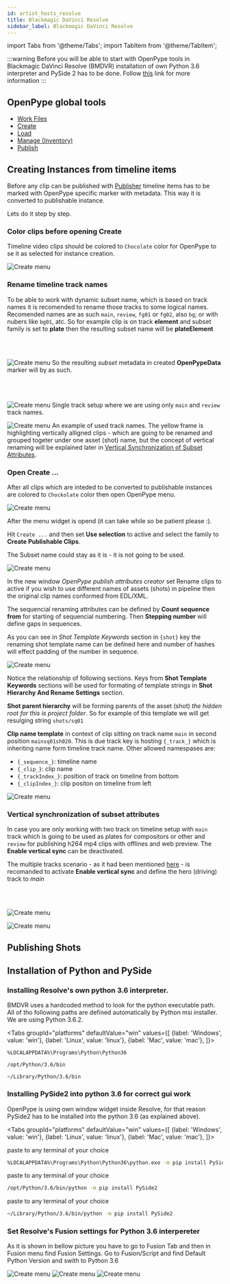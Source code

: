 ```yaml
---
id: artist_hosts_resolve
title: Blackmagic DaVinci Resolve
sidebar_label: Blackmagic DaVinci Resolve
---
```



import Tabs from '@theme/Tabs';
import TabItem from '@theme/TabItem';

:::warning
Before you will be able to start with OpenPype tools in Blackmagic DaVinci Resolve (BMDVR) installation of own Python 3.6 interpreter and PySide 2 has to be done. Follow [this](#installation-of-python-and-pyside) link for more information
:::



## OpenPype global tools

-   [Work Files](artist_tools.md#workfiles)
-   [Create](artist_tools.md#creator)
-   [Load](artist_tools.md#loader)
-   [Manage (Inventory)](artist_tools.md#inventory)
-   [Publish](artist_tools.md#publisher)


<div class="row markdown">

## Creating Instances from timeline items

Before any clip can be published with [Publisher](artist_tools.md#publisher) timeline items has to be marked with OpenPype specific marker with metadata. This way it is converted to publishable instance.

Lets do it step by step.

</div>


<div class="row markdown">

### Color clips before opening Create


Timeline video clips should be colored to `Chocolate` color for OpenPype to se it as selected for instance creation.


<div class="col col--6 markdown">

![Create menu](assets/resolve_select_clips_timeline_chocolate.png)

</div>
</div>


### Rename timeline track names

<div class="row markdown">


<div class="col col --6 markdown">

To be able to work with dynamic subset name, which is based on track names it is recomended to rename those tracks to some logical names. Recomended names are as such `main`, `review`, `fg01` or `fg02`, also `bg`; or with nubers like `bg01`, atc. So for example clip is on track **element** and subset family is set to **plate** then the resulting subset name will be **plateElement**

<br></br>
</div>

<div class="col col--6 markdown">

![Create menu](assets/resolve_creator_subset_name.png)
So the resulting *subset* metadata in created  **OpenPypeData** marker will by as such.
<br></br><br></br>
</div>

<div class="col col--6 markdown">

![Create menu](assets/resolve_remame_track_names.png)
Single track setup where we are using only `main` and  `review` track names.

</div>
<div class="col col--6 markdown">

![Create menu](assets/resolve_create_vertical_rename_timeline.png)
An example of used track names. The yellow frame is highlighting vertically alligned clips - which are going to be renamed and grouped togeter under one asset (shot) name, but the concept of vertical renaming will be explained later in [Vertical Synchronization of Subset Attributes](#vertical-synchronization-of-subset-attributes).

</div>
</div>


### Open Create ...

<div class="row markdown">
<div class="col col--6 markdown">

After all clips which are inteded to be converted to publishable instances are colored to `Chockolate` color then open OpenPype menu.

</div>
<div class="col col--6 markdown">

![Create menu](assets/resolve_menu_openpype.png)

</div>
<div class="col col--6 markdown">

After the menu widget is opend (it can take while so be patient please :).

Hit `Create ...` and then set **Use selection** to active and select the family to **Create Publishable Clips**.

The Subset name could stay as it is - it is not going to be used.

</div>
<div class="col col--6 markdown">

![Create menu](assets/resolve_create_clips.png)

</div>
<div class="col col--6 markdown">

In the new window *OpenPype publish attributes creator* set Rename clips to active if you wish to use different names of assets (shots) in pipeline then the original clip names conformed from EDL/XML.

The sequencial renaming attributes can be defined by **Count sequence from** for starting of sequencial numbering. Then **Stepping number** will define gaps in sequences.

As you can see in *Shot Template Keywords* section in `{shot}` key the renaming shot template name can be defined here and number of hashes will effect padding of the number in sequence.

</div>
<div class="col col--6 markdown">

![Create menu](assets/resolve_create_renaming_clips.png)

</div>
<div class="col col--6 markdown">

Notice the relationship of following sections. Keys from **Shot Template Keywords** sections will be used for formating of template strings in **Shot Hierarchy And Rename Settings** section.

**Shot parent hierarchy** will be forming parents of the asset (shot) *the hidden root for this is project folder*. So for example of this template we will get resulging string `shots/sq01`

**Clip name template** in context of clip sitting on track name `main` in second position `mainsq01sh020`. This is due track key is hosting `{_track_}` which is inheriting name form timeline track name. Other allowed namespases are:
- `{_sequence_}`: timeline name
- `{_clip_}`: clip name
- `{_trackIndex_}`: position of track on timeline from bottom
- `{_clipIndex_}`: clip positon on timeline from left

</div>
<div class="col col--6 markdown">

![Create menu](assets/resolve_create_template_filling.png)

</div>
</div>

### Vertical synchronization of subset attributes

<div class="row markdown">
<div class="col--6 markdown">

In case you are only working with two track on timeline setup with `main` track which is going to be used as plates for compositors or other and `review` for publishing h264 mp4 clips with offlines and web preview. The **Enable vertical sync** can be deactivated.

The multiple tracks scenario - as it had been mentioned [here](#rename-timeline-track-names) - is recomanded to activate **Enable vertical sync** and define the hero (driving) track to *main*

<br></br>
</div>

<div class="col col--6 markdown">

![Create menu](assets/resolve_create_single_track_rename_hero_track.png)

</div>
<div class="col col--6 markdown">

![Create menu](assets/resolve_create_vertical_rename_creator_ui.png)

</div>
</div>


## Publishing Shots


## Installation of Python and PySide
### Installing Resolve's own python 3.6 interpreter.
BMDVR uses a hardcoded method to look for the python executable path. All of tho following paths are defined automatically by Python msi installer. We are using Python 3.6.2.

<Tabs
  groupId="platforms"
  defaultValue="win"
  values={[
    {label: 'Windows', value: 'win'},
    {label: 'Linux', value: 'linux'},
    {label: 'Mac', value: 'mac'},
  ]}>

<TabItem value="win">

`%LOCALAPPDATA%\Programs\Python\Python36`

</TabItem>
<TabItem value="linux">

`/opt/Python/3.6/bin`

</TabItem>
<TabItem value="mac">

`~/Library/Python/3.6/bin`

</TabItem>
</Tabs>


### Installing PySide2 into python 3.6 for correct gui work

OpenPype is using own window widget inside Resolve, for that reason PySide2 has to be installed into the python 3.6 (as explained above).

<Tabs
  groupId="platforms"
  defaultValue="win"
  values={[
    {label: 'Windows', value: 'win'},
    {label: 'Linux', value: 'linux'},
    {label: 'Mac', value: 'mac'},
  ]}>

<TabItem value="win">

paste to any terminal of your choice

```bash
%LOCALAPPDATA%\Programs\Python\Python36\python.exe -m pip install PySide2
```

</TabItem>
<TabItem value="linux">

paste to any terminal of your choice

```bash
/opt/Python/3.6/bin/python -m pip install PySide2
```

</TabItem>
<TabItem value="mac">

paste to any terminal of your choice

```bash
~/Library/Python/3.6/bin/python -m pip install PySide2
```

</TabItem>
</Tabs>

<div class="row markdown">

### Set Resolve's Fusion settings for Python 3.6 interpereter

<div class="col col--6 markdown">


As it is shown in bellow picture you have to go to Fusion Tab and then in Fusion menu find Fusion Settings. Go to Fusion/Script and find Default Python Version and swith to Python 3.6

</div>

<div class="col col--6 markdown">

![Create menu](assets/resolve_fusion_tab.png)
![Create menu](assets/resolve_fusion_menu.png)
![Create menu](assets/resolve_fusion_script_settings.png)

</div>
</div>
